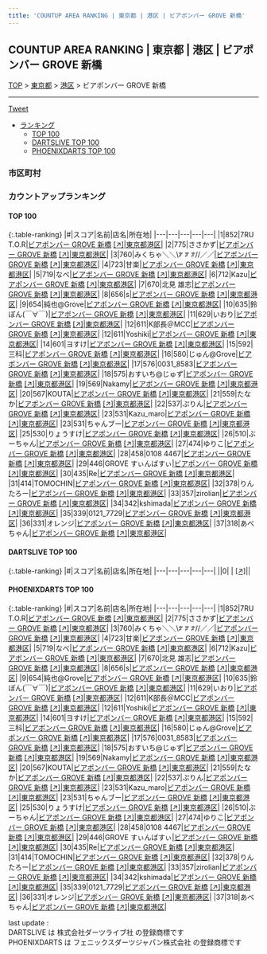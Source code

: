 ```yaml
---
title: 'COUNTUP AREA RANKING | 東京都 | 港区 | ビアポンバー GROVE 新橋'
---
```

## COUNTUP AREA RANKING | 東京都 | 港区 | ビアポンバー GROVE 新橋

[TOP](/darts/rank/) > [東京都](/darts/rank/東京都/) > [港区](/darts/rank/東京都/港区/) > ビアポンバー GROVE 新橋

___

<a href="https://twitter.com/share?ref_src=twsrc%5Etfw" data-text="COUNTUP AREA RANKING | 東京都港区ビアポンバー GROVE 新橋" class="twitter-share-button" data-hashtags="DARTSLIVE,PHOENIXDARTS,darts,ダーツ" data-show-count="false">Tweet</a>

* [ランキング](#カウントアップランキング)
    * [TOP 100](#top-100)
    * [DARTSLIVE TOP 100](#dartslive-top-100)
    * [PHOENIXDARTS TOP 100](#phoenixdarts-top-100)

### 市区町村

<ul>

</ul>

### カウントアップランキング

#### TOP 100



{:.table-ranking}
|#|スコア|名前|店名|所在地|
|---|---|---|---|---|
|1|852|<span class="rank-name-pd">7RU T.O.R</span>|<a href="/darts/rank/shops/82146.html">ビアポンバー GROVE 新橋</a> <a href="https://vs.phoenixdarts.com/jp/shop/shopDetailInfo/s_82146?s_seq=82146">[↗]</a>|<a href="/darts/rank/東京都/港区">東京都港区</a>|
|2|775|<span class="rank-name-pd">ささかず</span>|<a href="/darts/rank/shops/82146.html">ビアポンバー GROVE 新橋</a> <a href="https://vs.phoenixdarts.com/jp/shop/shopDetailInfo/s_82146?s_seq=82146">[↗]</a>|<a href="/darts/rank/東京都/港区">東京都港区</a>|
|3|760|<span class="rank-name-pd">みくちゃ‍＼＼\\ꐕ ꐕ ꐕ//／／</span>|<a href="/darts/rank/shops/82146.html">ビアポンバー GROVE 新橋</a> <a href="https://vs.phoenixdarts.com/jp/shop/shopDetailInfo/s_82146?s_seq=82146">[↗]</a>|<a href="/darts/rank/東京都/港区">東京都港区</a>|
|4|723|<span class="rank-name-pd">甘楽</span>|<a href="/darts/rank/shops/82146.html">ビアポンバー GROVE 新橋</a> <a href="https://vs.phoenixdarts.com/jp/shop/shopDetailInfo/s_82146?s_seq=82146">[↗]</a>|<a href="/darts/rank/東京都/港区">東京都港区</a>|
|5|719|<span class="rank-name-pd">なべ</span>|<a href="/darts/rank/shops/82146.html">ビアポンバー GROVE 新橋</a> <a href="https://vs.phoenixdarts.com/jp/shop/shopDetailInfo/s_82146?s_seq=82146">[↗]</a>|<a href="/darts/rank/東京都/港区">東京都港区</a>|
|6|712|<span class="rank-name-pd">Kazu</span>|<a href="/darts/rank/shops/82146.html">ビアポンバー GROVE 新橋</a> <a href="https://vs.phoenixdarts.com/jp/shop/shopDetailInfo/s_82146?s_seq=82146">[↗]</a>|<a href="/darts/rank/東京都/港区">東京都港区</a>|
|7|670|<span class="rank-name-pd">北見 雄志</span>|<a href="/darts/rank/shops/82146.html">ビアポンバー GROVE 新橋</a> <a href="https://vs.phoenixdarts.com/jp/shop/shopDetailInfo/s_82146?s_seq=82146">[↗]</a>|<a href="/darts/rank/東京都/港区">東京都港区</a>|
|8|656|<span class="rank-name-pd">s</span>|<a href="/darts/rank/shops/82146.html">ビアポンバー GROVE 新橋</a> <a href="https://vs.phoenixdarts.com/jp/shop/shopDetailInfo/s_82146?s_seq=82146">[↗]</a>|<a href="/darts/rank/東京都/港区">東京都港区</a>|
|9|654|<span class="rank-name-pd">純也@Grove</span>|<a href="/darts/rank/shops/82146.html">ビアポンバー GROVE 新橋</a> <a href="https://vs.phoenixdarts.com/jp/shop/shopDetailInfo/s_82146?s_seq=82146">[↗]</a>|<a href="/darts/rank/東京都/港区">東京都港区</a>|
|10|635|<span class="rank-name-pd">鈴ぽん(￣∀￣)</span>|<a href="/darts/rank/shops/82146.html">ビアポンバー GROVE 新橋</a> <a href="https://vs.phoenixdarts.com/jp/shop/shopDetailInfo/s_82146?s_seq=82146">[↗]</a>|<a href="/darts/rank/東京都/港区">東京都港区</a>|
|11|629|<span class="rank-name-pd">いおり</span>|<a href="/darts/rank/shops/82146.html">ビアポンバー GROVE 新橋</a> <a href="https://vs.phoenixdarts.com/jp/shop/shopDetailInfo/s_82146?s_seq=82146">[↗]</a>|<a href="/darts/rank/東京都/港区">東京都港区</a>|
|12|611|<span class="rank-name-pd">K部長＠MCC</span>|<a href="/darts/rank/shops/82146.html">ビアポンバー GROVE 新橋</a> <a href="https://vs.phoenixdarts.com/jp/shop/shopDetailInfo/s_82146?s_seq=82146">[↗]</a>|<a href="/darts/rank/東京都/港区">東京都港区</a>|
|12|611|<span class="rank-name-pd">Yoshiki</span>|<a href="/darts/rank/shops/82146.html">ビアポンバー GROVE 新橋</a> <a href="https://vs.phoenixdarts.com/jp/shop/shopDetailInfo/s_82146?s_seq=82146">[↗]</a>|<a href="/darts/rank/東京都/港区">東京都港区</a>|
|14|601|<span class="rank-name-pd">ヨすけ</span>|<a href="/darts/rank/shops/82146.html">ビアポンバー GROVE 新橋</a> <a href="https://vs.phoenixdarts.com/jp/shop/shopDetailInfo/s_82146?s_seq=82146">[↗]</a>|<a href="/darts/rank/東京都/港区">東京都港区</a>|
|15|592|<span class="rank-name-pd">三科</span>|<a href="/darts/rank/shops/82146.html">ビアポンバー GROVE 新橋</a> <a href="https://vs.phoenixdarts.com/jp/shop/shopDetailInfo/s_82146?s_seq=82146">[↗]</a>|<a href="/darts/rank/東京都/港区">東京都港区</a>|
|16|580|<span class="rank-name-pd">じゅん@Grove</span>|<a href="/darts/rank/shops/82146.html">ビアポンバー GROVE 新橋</a> <a href="https://vs.phoenixdarts.com/jp/shop/shopDetailInfo/s_82146?s_seq=82146">[↗]</a>|<a href="/darts/rank/東京都/港区">東京都港区</a>|
|17|576|<span class="rank-name-pd">0031_8583</span>|<a href="/darts/rank/shops/82146.html">ビアポンバー GROVE 新橋</a> <a href="https://vs.phoenixdarts.com/jp/shop/shopDetailInfo/s_82146?s_seq=82146">[↗]</a>|<a href="/darts/rank/東京都/港区">東京都港区</a>|
|18|575|<span class="rank-name-pd">おすいち@じゅず</span>|<a href="/darts/rank/shops/82146.html">ビアポンバー GROVE 新橋</a> <a href="https://vs.phoenixdarts.com/jp/shop/shopDetailInfo/s_82146?s_seq=82146">[↗]</a>|<a href="/darts/rank/東京都/港区">東京都港区</a>|
|19|569|<span class="rank-name-pd">Nakamy</span>|<a href="/darts/rank/shops/82146.html">ビアポンバー GROVE 新橋</a> <a href="https://vs.phoenixdarts.com/jp/shop/shopDetailInfo/s_82146?s_seq=82146">[↗]</a>|<a href="/darts/rank/東京都/港区">東京都港区</a>|
|20|567|<span class="rank-name-pd">KOUTA</span>|<a href="/darts/rank/shops/82146.html">ビアポンバー GROVE 新橋</a> <a href="https://vs.phoenixdarts.com/jp/shop/shopDetailInfo/s_82146?s_seq=82146">[↗]</a>|<a href="/darts/rank/東京都/港区">東京都港区</a>|
|21|559|<span class="rank-name-pd">たなか</span>|<a href="/darts/rank/shops/82146.html">ビアポンバー GROVE 新橋</a> <a href="https://vs.phoenixdarts.com/jp/shop/shopDetailInfo/s_82146?s_seq=82146">[↗]</a>|<a href="/darts/rank/東京都/港区">東京都港区</a>|
|22|537|<span class="rank-name-pd">ぷりん</span>|<a href="/darts/rank/shops/82146.html">ビアポンバー GROVE 新橋</a> <a href="https://vs.phoenixdarts.com/jp/shop/shopDetailInfo/s_82146?s_seq=82146">[↗]</a>|<a href="/darts/rank/東京都/港区">東京都港区</a>|
|23|531|<span class="rank-name-pd">Kazu_maro</span>|<a href="/darts/rank/shops/82146.html">ビアポンバー GROVE 新橋</a> <a href="https://vs.phoenixdarts.com/jp/shop/shopDetailInfo/s_82146?s_seq=82146">[↗]</a>|<a href="/darts/rank/東京都/港区">東京都港区</a>|
|23|531|<span class="rank-name-pd">ちゃんブー</span>|<a href="/darts/rank/shops/82146.html">ビアポンバー GROVE 新橋</a> <a href="https://vs.phoenixdarts.com/jp/shop/shopDetailInfo/s_82146?s_seq=82146">[↗]</a>|<a href="/darts/rank/東京都/港区">東京都港区</a>|
|25|530|<span class="rank-name-pd">りょうすけ</span>|<a href="/darts/rank/shops/82146.html">ビアポンバー GROVE 新橋</a> <a href="https://vs.phoenixdarts.com/jp/shop/shopDetailInfo/s_82146?s_seq=82146">[↗]</a>|<a href="/darts/rank/東京都/港区">東京都港区</a>|
|26|510|<span class="rank-name-pd">ぶーちゃん</span>|<a href="/darts/rank/shops/82146.html">ビアポンバー GROVE 新橋</a> <a href="https://vs.phoenixdarts.com/jp/shop/shopDetailInfo/s_82146?s_seq=82146">[↗]</a>|<a href="/darts/rank/東京都/港区">東京都港区</a>|
|27|474|<span class="rank-name-pd">ゆりこ</span>|<a href="/darts/rank/shops/82146.html">ビアポンバー GROVE 新橋</a> <a href="https://vs.phoenixdarts.com/jp/shop/shopDetailInfo/s_82146?s_seq=82146">[↗]</a>|<a href="/darts/rank/東京都/港区">東京都港区</a>|
|28|458|<span class="rank-name-pd">0108 4467</span>|<a href="/darts/rank/shops/82146.html">ビアポンバー GROVE 新橋</a> <a href="https://vs.phoenixdarts.com/jp/shop/shopDetailInfo/s_82146?s_seq=82146">[↗]</a>|<a href="/darts/rank/東京都/港区">東京都港区</a>|
|29|446|<span class="rank-name-pd">GROVE すぃんばすぃ</span>|<a href="/darts/rank/shops/82146.html">ビアポンバー GROVE 新橋</a> <a href="https://vs.phoenixdarts.com/jp/shop/shopDetailInfo/s_82146?s_seq=82146">[↗]</a>|<a href="/darts/rank/東京都/港区">東京都港区</a>|
|30|435|<span class="rank-name-pd">Re</span>|<a href="/darts/rank/shops/82146.html">ビアポンバー GROVE 新橋</a> <a href="https://vs.phoenixdarts.com/jp/shop/shopDetailInfo/s_82146?s_seq=82146">[↗]</a>|<a href="/darts/rank/東京都/港区">東京都港区</a>|
|31|414|<span class="rank-name-pd">TOMOCHIN</span>|<a href="/darts/rank/shops/82146.html">ビアポンバー GROVE 新橋</a> <a href="https://vs.phoenixdarts.com/jp/shop/shopDetailInfo/s_82146?s_seq=82146">[↗]</a>|<a href="/darts/rank/東京都/港区">東京都港区</a>|
|32|378|<span class="rank-name-pd">りんたろー</span>|<a href="/darts/rank/shops/82146.html">ビアポンバー GROVE 新橋</a> <a href="https://vs.phoenixdarts.com/jp/shop/shopDetailInfo/s_82146?s_seq=82146">[↗]</a>|<a href="/darts/rank/東京都/港区">東京都港区</a>|
|33|357|<span class="rank-name-pd">zirolian</span>|<a href="/darts/rank/shops/82146.html">ビアポンバー GROVE 新橋</a> <a href="https://vs.phoenixdarts.com/jp/shop/shopDetailInfo/s_82146?s_seq=82146">[↗]</a>|<a href="/darts/rank/東京都/港区">東京都港区</a>|
|34|342|<span class="rank-name-pd">kshimada</span>|<a href="/darts/rank/shops/82146.html">ビアポンバー GROVE 新橋</a> <a href="https://vs.phoenixdarts.com/jp/shop/shopDetailInfo/s_82146?s_seq=82146">[↗]</a>|<a href="/darts/rank/東京都/港区">東京都港区</a>|
|35|339|<span class="rank-name-pd">0121_7729</span>|<a href="/darts/rank/shops/82146.html">ビアポンバー GROVE 新橋</a> <a href="https://vs.phoenixdarts.com/jp/shop/shopDetailInfo/s_82146?s_seq=82146">[↗]</a>|<a href="/darts/rank/東京都/港区">東京都港区</a>|
|36|331|<span class="rank-name-pd">オレンジ</span>|<a href="/darts/rank/shops/82146.html">ビアポンバー GROVE 新橋</a> <a href="https://vs.phoenixdarts.com/jp/shop/shopDetailInfo/s_82146?s_seq=82146">[↗]</a>|<a href="/darts/rank/東京都/港区">東京都港区</a>|
|37|318|<span class="rank-name-pd">あべちゃん</span>|<a href="/darts/rank/shops/82146.html">ビアポンバー GROVE 新橋</a> <a href="https://vs.phoenixdarts.com/jp/shop/shopDetailInfo/s_82146?s_seq=82146">[↗]</a>|<a href="/darts/rank/東京都/港区">東京都港区</a>|


#### DARTSLIVE TOP 100



{:.table-ranking}
|#|スコア|名前|店名|所在地|
|---|---|---|---|---|
||0|<span class="rank-name-dl"> </span>|<a href="/darts/rank/shops/.html"></a> <a href="">[↗]</a>|<a href="/darts/rank//"></a>|


#### PHOENIXDARTS TOP 100



{:.table-ranking}
|#|スコア|名前|店名|所在地|
|---|---|---|---|---|
|1|852|<span class="rank-name-pd">7RU T.O.R</span>|<a href="/darts/rank/shops/82146.html">ビアポンバー GROVE 新橋</a> <a href="https://vs.phoenixdarts.com/jp/shop/shopDetailInfo/s_82146?s_seq=82146">[↗]</a>|<a href="/darts/rank/東京都/港区">東京都港区</a>|
|2|775|<span class="rank-name-pd">ささかず</span>|<a href="/darts/rank/shops/82146.html">ビアポンバー GROVE 新橋</a> <a href="https://vs.phoenixdarts.com/jp/shop/shopDetailInfo/s_82146?s_seq=82146">[↗]</a>|<a href="/darts/rank/東京都/港区">東京都港区</a>|
|3|760|<span class="rank-name-pd">みくちゃ‍＼＼\\ꐕ ꐕ ꐕ//／／</span>|<a href="/darts/rank/shops/82146.html">ビアポンバー GROVE 新橋</a> <a href="https://vs.phoenixdarts.com/jp/shop/shopDetailInfo/s_82146?s_seq=82146">[↗]</a>|<a href="/darts/rank/東京都/港区">東京都港区</a>|
|4|723|<span class="rank-name-pd">甘楽</span>|<a href="/darts/rank/shops/82146.html">ビアポンバー GROVE 新橋</a> <a href="https://vs.phoenixdarts.com/jp/shop/shopDetailInfo/s_82146?s_seq=82146">[↗]</a>|<a href="/darts/rank/東京都/港区">東京都港区</a>|
|5|719|<span class="rank-name-pd">なべ</span>|<a href="/darts/rank/shops/82146.html">ビアポンバー GROVE 新橋</a> <a href="https://vs.phoenixdarts.com/jp/shop/shopDetailInfo/s_82146?s_seq=82146">[↗]</a>|<a href="/darts/rank/東京都/港区">東京都港区</a>|
|6|712|<span class="rank-name-pd">Kazu</span>|<a href="/darts/rank/shops/82146.html">ビアポンバー GROVE 新橋</a> <a href="https://vs.phoenixdarts.com/jp/shop/shopDetailInfo/s_82146?s_seq=82146">[↗]</a>|<a href="/darts/rank/東京都/港区">東京都港区</a>|
|7|670|<span class="rank-name-pd">北見 雄志</span>|<a href="/darts/rank/shops/82146.html">ビアポンバー GROVE 新橋</a> <a href="https://vs.phoenixdarts.com/jp/shop/shopDetailInfo/s_82146?s_seq=82146">[↗]</a>|<a href="/darts/rank/東京都/港区">東京都港区</a>|
|8|656|<span class="rank-name-pd">s</span>|<a href="/darts/rank/shops/82146.html">ビアポンバー GROVE 新橋</a> <a href="https://vs.phoenixdarts.com/jp/shop/shopDetailInfo/s_82146?s_seq=82146">[↗]</a>|<a href="/darts/rank/東京都/港区">東京都港区</a>|
|9|654|<span class="rank-name-pd">純也@Grove</span>|<a href="/darts/rank/shops/82146.html">ビアポンバー GROVE 新橋</a> <a href="https://vs.phoenixdarts.com/jp/shop/shopDetailInfo/s_82146?s_seq=82146">[↗]</a>|<a href="/darts/rank/東京都/港区">東京都港区</a>|
|10|635|<span class="rank-name-pd">鈴ぽん(￣∀￣)</span>|<a href="/darts/rank/shops/82146.html">ビアポンバー GROVE 新橋</a> <a href="https://vs.phoenixdarts.com/jp/shop/shopDetailInfo/s_82146?s_seq=82146">[↗]</a>|<a href="/darts/rank/東京都/港区">東京都港区</a>|
|11|629|<span class="rank-name-pd">いおり</span>|<a href="/darts/rank/shops/82146.html">ビアポンバー GROVE 新橋</a> <a href="https://vs.phoenixdarts.com/jp/shop/shopDetailInfo/s_82146?s_seq=82146">[↗]</a>|<a href="/darts/rank/東京都/港区">東京都港区</a>|
|12|611|<span class="rank-name-pd">K部長＠MCC</span>|<a href="/darts/rank/shops/82146.html">ビアポンバー GROVE 新橋</a> <a href="https://vs.phoenixdarts.com/jp/shop/shopDetailInfo/s_82146?s_seq=82146">[↗]</a>|<a href="/darts/rank/東京都/港区">東京都港区</a>|
|12|611|<span class="rank-name-pd">Yoshiki</span>|<a href="/darts/rank/shops/82146.html">ビアポンバー GROVE 新橋</a> <a href="https://vs.phoenixdarts.com/jp/shop/shopDetailInfo/s_82146?s_seq=82146">[↗]</a>|<a href="/darts/rank/東京都/港区">東京都港区</a>|
|14|601|<span class="rank-name-pd">ヨすけ</span>|<a href="/darts/rank/shops/82146.html">ビアポンバー GROVE 新橋</a> <a href="https://vs.phoenixdarts.com/jp/shop/shopDetailInfo/s_82146?s_seq=82146">[↗]</a>|<a href="/darts/rank/東京都/港区">東京都港区</a>|
|15|592|<span class="rank-name-pd">三科</span>|<a href="/darts/rank/shops/82146.html">ビアポンバー GROVE 新橋</a> <a href="https://vs.phoenixdarts.com/jp/shop/shopDetailInfo/s_82146?s_seq=82146">[↗]</a>|<a href="/darts/rank/東京都/港区">東京都港区</a>|
|16|580|<span class="rank-name-pd">じゅん@Grove</span>|<a href="/darts/rank/shops/82146.html">ビアポンバー GROVE 新橋</a> <a href="https://vs.phoenixdarts.com/jp/shop/shopDetailInfo/s_82146?s_seq=82146">[↗]</a>|<a href="/darts/rank/東京都/港区">東京都港区</a>|
|17|576|<span class="rank-name-pd">0031_8583</span>|<a href="/darts/rank/shops/82146.html">ビアポンバー GROVE 新橋</a> <a href="https://vs.phoenixdarts.com/jp/shop/shopDetailInfo/s_82146?s_seq=82146">[↗]</a>|<a href="/darts/rank/東京都/港区">東京都港区</a>|
|18|575|<span class="rank-name-pd">おすいち@じゅず</span>|<a href="/darts/rank/shops/82146.html">ビアポンバー GROVE 新橋</a> <a href="https://vs.phoenixdarts.com/jp/shop/shopDetailInfo/s_82146?s_seq=82146">[↗]</a>|<a href="/darts/rank/東京都/港区">東京都港区</a>|
|19|569|<span class="rank-name-pd">Nakamy</span>|<a href="/darts/rank/shops/82146.html">ビアポンバー GROVE 新橋</a> <a href="https://vs.phoenixdarts.com/jp/shop/shopDetailInfo/s_82146?s_seq=82146">[↗]</a>|<a href="/darts/rank/東京都/港区">東京都港区</a>|
|20|567|<span class="rank-name-pd">KOUTA</span>|<a href="/darts/rank/shops/82146.html">ビアポンバー GROVE 新橋</a> <a href="https://vs.phoenixdarts.com/jp/shop/shopDetailInfo/s_82146?s_seq=82146">[↗]</a>|<a href="/darts/rank/東京都/港区">東京都港区</a>|
|21|559|<span class="rank-name-pd">たなか</span>|<a href="/darts/rank/shops/82146.html">ビアポンバー GROVE 新橋</a> <a href="https://vs.phoenixdarts.com/jp/shop/shopDetailInfo/s_82146?s_seq=82146">[↗]</a>|<a href="/darts/rank/東京都/港区">東京都港区</a>|
|22|537|<span class="rank-name-pd">ぷりん</span>|<a href="/darts/rank/shops/82146.html">ビアポンバー GROVE 新橋</a> <a href="https://vs.phoenixdarts.com/jp/shop/shopDetailInfo/s_82146?s_seq=82146">[↗]</a>|<a href="/darts/rank/東京都/港区">東京都港区</a>|
|23|531|<span class="rank-name-pd">Kazu_maro</span>|<a href="/darts/rank/shops/82146.html">ビアポンバー GROVE 新橋</a> <a href="https://vs.phoenixdarts.com/jp/shop/shopDetailInfo/s_82146?s_seq=82146">[↗]</a>|<a href="/darts/rank/東京都/港区">東京都港区</a>|
|23|531|<span class="rank-name-pd">ちゃんブー</span>|<a href="/darts/rank/shops/82146.html">ビアポンバー GROVE 新橋</a> <a href="https://vs.phoenixdarts.com/jp/shop/shopDetailInfo/s_82146?s_seq=82146">[↗]</a>|<a href="/darts/rank/東京都/港区">東京都港区</a>|
|25|530|<span class="rank-name-pd">りょうすけ</span>|<a href="/darts/rank/shops/82146.html">ビアポンバー GROVE 新橋</a> <a href="https://vs.phoenixdarts.com/jp/shop/shopDetailInfo/s_82146?s_seq=82146">[↗]</a>|<a href="/darts/rank/東京都/港区">東京都港区</a>|
|26|510|<span class="rank-name-pd">ぶーちゃん</span>|<a href="/darts/rank/shops/82146.html">ビアポンバー GROVE 新橋</a> <a href="https://vs.phoenixdarts.com/jp/shop/shopDetailInfo/s_82146?s_seq=82146">[↗]</a>|<a href="/darts/rank/東京都/港区">東京都港区</a>|
|27|474|<span class="rank-name-pd">ゆりこ</span>|<a href="/darts/rank/shops/82146.html">ビアポンバー GROVE 新橋</a> <a href="https://vs.phoenixdarts.com/jp/shop/shopDetailInfo/s_82146?s_seq=82146">[↗]</a>|<a href="/darts/rank/東京都/港区">東京都港区</a>|
|28|458|<span class="rank-name-pd">0108 4467</span>|<a href="/darts/rank/shops/82146.html">ビアポンバー GROVE 新橋</a> <a href="https://vs.phoenixdarts.com/jp/shop/shopDetailInfo/s_82146?s_seq=82146">[↗]</a>|<a href="/darts/rank/東京都/港区">東京都港区</a>|
|29|446|<span class="rank-name-pd">GROVE すぃんばすぃ</span>|<a href="/darts/rank/shops/82146.html">ビアポンバー GROVE 新橋</a> <a href="https://vs.phoenixdarts.com/jp/shop/shopDetailInfo/s_82146?s_seq=82146">[↗]</a>|<a href="/darts/rank/東京都/港区">東京都港区</a>|
|30|435|<span class="rank-name-pd">Re</span>|<a href="/darts/rank/shops/82146.html">ビアポンバー GROVE 新橋</a> <a href="https://vs.phoenixdarts.com/jp/shop/shopDetailInfo/s_82146?s_seq=82146">[↗]</a>|<a href="/darts/rank/東京都/港区">東京都港区</a>|
|31|414|<span class="rank-name-pd">TOMOCHIN</span>|<a href="/darts/rank/shops/82146.html">ビアポンバー GROVE 新橋</a> <a href="https://vs.phoenixdarts.com/jp/shop/shopDetailInfo/s_82146?s_seq=82146">[↗]</a>|<a href="/darts/rank/東京都/港区">東京都港区</a>|
|32|378|<span class="rank-name-pd">りんたろー</span>|<a href="/darts/rank/shops/82146.html">ビアポンバー GROVE 新橋</a> <a href="https://vs.phoenixdarts.com/jp/shop/shopDetailInfo/s_82146?s_seq=82146">[↗]</a>|<a href="/darts/rank/東京都/港区">東京都港区</a>|
|33|357|<span class="rank-name-pd">zirolian</span>|<a href="/darts/rank/shops/82146.html">ビアポンバー GROVE 新橋</a> <a href="https://vs.phoenixdarts.com/jp/shop/shopDetailInfo/s_82146?s_seq=82146">[↗]</a>|<a href="/darts/rank/東京都/港区">東京都港区</a>|
|34|342|<span class="rank-name-pd">kshimada</span>|<a href="/darts/rank/shops/82146.html">ビアポンバー GROVE 新橋</a> <a href="https://vs.phoenixdarts.com/jp/shop/shopDetailInfo/s_82146?s_seq=82146">[↗]</a>|<a href="/darts/rank/東京都/港区">東京都港区</a>|
|35|339|<span class="rank-name-pd">0121_7729</span>|<a href="/darts/rank/shops/82146.html">ビアポンバー GROVE 新橋</a> <a href="https://vs.phoenixdarts.com/jp/shop/shopDetailInfo/s_82146?s_seq=82146">[↗]</a>|<a href="/darts/rank/東京都/港区">東京都港区</a>|
|36|331|<span class="rank-name-pd">オレンジ</span>|<a href="/darts/rank/shops/82146.html">ビアポンバー GROVE 新橋</a> <a href="https://vs.phoenixdarts.com/jp/shop/shopDetailInfo/s_82146?s_seq=82146">[↗]</a>|<a href="/darts/rank/東京都/港区">東京都港区</a>|
|37|318|<span class="rank-name-pd">あべちゃん</span>|<a href="/darts/rank/shops/82146.html">ビアポンバー GROVE 新橋</a> <a href="https://vs.phoenixdarts.com/jp/shop/shopDetailInfo/s_82146?s_seq=82146">[↗]</a>|<a href="/darts/rank/東京都/港区">東京都港区</a>|


<div class="footer border-top border-gray-light mt-5 pt-3 text-right text-gray">
    last update : <span style="font-weight: italic" id="foot_last_modified"></span><br />
    DARTSLIVE は 株式会社ダーツライブ社 の登録商標です<br />
    PHOENIXDARTS は フェニックスダーツジャパン株式会社 の登録商標です<br />
</div>

<script src="https://cdnjs.cloudflare.com/ajax/libs/jquery.tablesorter/2.31.3/js/jquery.tablesorter.min.js" integrity="sha512-qzgd5cYSZcosqpzpn7zF2ZId8f/8CHmFKZ8j7mU4OUXTNRd5g+ZHBPsgKEwoqxCtdQvExE5LprwwPAgoicguNg==" crossorigin="anonymous" referrerpolicy="no-referrer"></script>
<link rel="stylesheet" href="https://cdnjs.cloudflare.com/ajax/libs/jquery.tablesorter/2.31.3/css/theme.default.min.css" integrity="sha512-wghhOJkjQX0Lh3NSWvNKeZ0ZpNn+SPVXX1Qyc9OCaogADktxrBiBdKGDoqVUOyhStvMBmJQ8ZdMHiR3wuEq8+w==" crossorigin="anonymous" referrerpolicy="no-referrer" />
<script>
$(function() {
    $(".table-ranking").tablesorter({sortList:[[0, 0]]});
    $("#foot_last_modified").text(formatDate(new Date(document.lastModified), 'yyyy-MM-dd HH:mm:ss'));
});
</script>

<script async src="https://platform.twitter.com/widgets.js" charset="utf-8"></script>